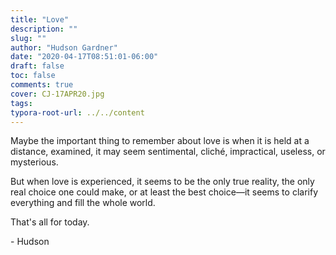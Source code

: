 ```yaml
---
title: "Love"
description: ""
slug: ""
author: "Hudson Gardner"
date: "2020-04-17T08:51:01-06:00"
draft: false
toc: false
comments: true
cover: CJ-17APR20.jpg
tags:
typora-root-url: ../../content
---
```


Maybe the important thing to remember about love is when it is held at a distance, examined, it may seem sentimental, cliché, impractical, useless, or mysterious.

But when love is experienced, it seems to be the only true reality, the only real choice one could make, or at least the best choice—it seems to clarify everything and fill the whole world.

That's all for today.

\- Hudson